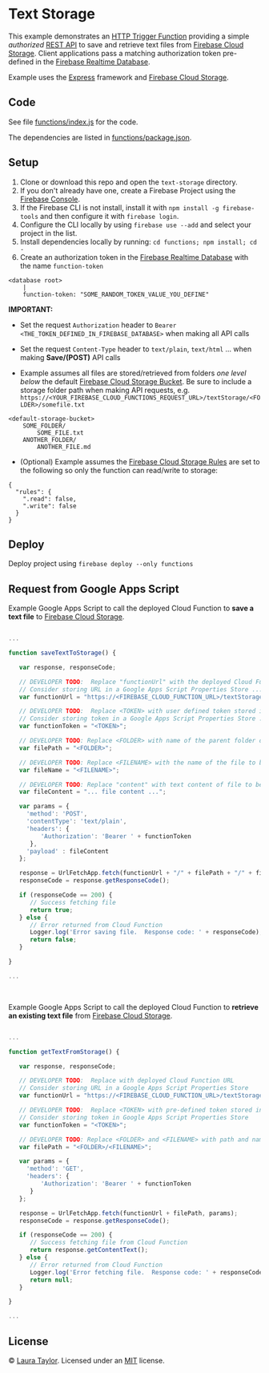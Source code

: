 # Text Storage

This example demonstrates an [HTTP Trigger Function](https://firebase.google.com/docs/functions/http-events) providing a simple *authorized* [REST API](https://en.wikipedia.org/wiki/Representational_state_transfer) to save and retrieve text files from [Firebase Cloud Storage](https://firebase.google.com/docs/storage/).  Client applications pass a matching authorization token pre-defined in the [Firebase Realtime Database](https://firebase.google.com/products/database/).

Example uses the [Express](https://expressjs.com/) framework and [Firebase Cloud Storage](https://firebase.google.com/docs/storage/).

## Code

See file [functions/index.js](functions/index.js) for the code.

The dependencies are listed in [functions/package.json](functions/package.json).

## Setup

1. Clone or download this repo and open the `text-storage` directory.
1. If you don't already have one, create a Firebase Project using the [Firebase Console](https://console.firebase.google.com).
1. If the Firebase CLI is not install, install it with `npm install -g firebase-tools` and then configure it with `firebase login`.
1. Configure the CLI locally by using `firebase use --add` and select your project in the list.
1. Install dependencies locally by running: `cd functions; npm install; cd -`
1. Create an authorization token in the [Firebase Realtime Database](https://firebase.google.com/products/database/) with the name `function-token`
```
<database root>
    |
    function-token: "SOME_RANDOM_TOKEN_VALUE_YOU_DEFINE"
```


**IMPORTANT:**  

* Set the request `Authorization` header to `Bearer <THE_TOKEN_DEFINED_IN_FIREBASE_DATABASE>` when making all API calls

* Set the request `Content-Type` header to `text/plain`, `text/html` ... when making **Save/(POST)** API calls

* Example assumes all files are stored/retrieved from folders *one level below* the default [Firebase Cloud Storage Bucket](https://firebase.google.com/docs/storage/).  Be sure to include a storage folder path when making API requests, e.g. `https://<YOUR_FIREBASE_CLOUD_FUNCTIONS_REQUEST_URL>/textStorage/<FOLDER>/somefile.txt`

```
<default-storage-bucket>
    SOME_FOLDER/
        SOME_FILE.txt
    ANOTHER_FOLDER/
        ANOTHER_FILE.md
```


* (Optional) Example assumes the [Firebase Cloud Storage Rules](https://firebase.google.com/docs/storage/security/) are set to the following so only the function can read/write to storage:

```
{
  "rules": {
    ".read": false,
    ".write": false
  }
}
```


## Deploy

Deploy project using `firebase deploy --only functions`


## Request from Google Apps Script

Example Google Apps Script to call the deployed Cloud Function to **save a text file** to [Firebase Cloud Storage](https://firebase.google.com/docs/storage/).


```js

...

function saveTextToStorage() {

   var response, responseCode;

   // DEVELOPER TODO:  Replace "functionUrl" with the deployed Cloud Function URL from the Firebase Console
   // Consider storing URL in a Google Apps Script Properties Store ... PropertiesService.getScriptProperties().getProperty('functionUrl')
   var functionUrl = "https://<FIREBASE_CLOUD_FUNCTION_URL>/textStorage";

   // DEVELOPER TODO:  Replace <TOKEN> with user defined token stored in Firebase Realtime Database
   // Consider storing token in a Google Apps Script Properties Store ... PropertiesService.getScriptProperties().getProperty('functionToken')
   var functionToken = "<TOKEN>";

   // DEVELOPER TODO: Replace <FOLDER> with name of the parent folder of the file to be stored in Cloud Storage Bucket e.g. "myfolder"
   var filePath = "<FOLDER>";

   // DEVELOPER TODO: Replace <FILENAME> with the name of the file to be stored in Cloud Storage Bucket e.g. "mydoc.txt"
   var fileName = "<FILENAME>";

   // DEVELOPER TODO: Replace "content" with text content of file to be stored in Cloud Storage Bucket
   var fileContent = "... file content ...";

   var params = {
     'method': 'POST',
     'contentType': 'text/plain',
     'headers': {
         'Authorization': 'Bearer ' + functionToken
      },
     'payload' : fileContent
   };

   response = UrlFetchApp.fetch(functionUrl + "/" + filePath + "/" + fileName, params);
   responseCode = response.getResponseCode();

   if (responseCode == 200) {
      // Success fetching file
      return true;
   } else {
      // Error returned from Cloud Function
      Logger.log('Error saving file.  Response code: ' + responseCode);
      return false;
   }

}

...

```

<br>


Example Google Apps Script to call the deployed Cloud Function to **retrieve an existing text file** from [Firebase Cloud Storage](https://firebase.google.com/docs/storage/).

```js

...

function getTextFromStorage() {

   var response, responseCode;

   // DEVELOPER TODO:  Replace with deployed Cloud Function URL
   // Consider storing URL in a Google Apps Script Properties Store
   var functionUrl = "https://<FIREBASE_CLOUD_FUNCTION_URL>/textStorage/";

   // DEVELOPER TODO:  Replace <TOKEN> with pre-defined token stored in Firebase Realtime Database
   // Consider storing token in Google Apps Script Properties Store
   var functionToken = "<TOKEN>";

   // DEVELOPER TODO: Replace <FOLDER> and <FILENAME> with path and name of file stored in Cloud Storage Bucket e.g. "myfiles/mydoc.txt"
   var filePath = "<FOLDER>/<FILENAME>";

   var params = {
     'method': 'GET',
     'headers': {
         'Authorization': 'Bearer ' + functionToken
      }
   };

   response = UrlFetchApp.fetch(functionUrl + filePath, params);
   responseCode = response.getResponseCode();

   if (responseCode == 200) {
      // Success fetching file from Cloud Function
      return response.getContentText();
   } else {
      // Error returned from Cloud Function
      Logger.log('Error fetching file.  Response code: ' + responseCode);
      return null;
   }

}

...

```



 ## License

 © [Laura Taylor](https://github.com/techstreams). Licensed under an [MIT](../LICENSE) license.
